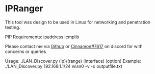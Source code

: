 # IPRanger

This tool was design to be used in Linux for networking and penetration testing.   

PIP Requirements:
  ipaddress
  icmplib

Please contact me via [Github](https://github.com/Cinnamon1212/) or [Cinnamon#7617](https://discord.com/users/292382410530750466/) on discord for with concerns or queries

Usage: ./LAN_Discover.py (ip)/(range) (interface) (option)
Example: ./LAN_Discover.py 192.168.1.1/24 wlan0 -v -o outputfile.txt





